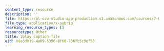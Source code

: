 ```yaml
---
content_type: resource
description: ''
file: https://ol-ocw-studio-app-production.s3.amazonaws.com/courses/7-01sc-fundamentals-of-biology-fall-2011/00a3d0194a6953568f60736fb5c9ef53_SxaoWJ2gkzc.vtt
file_type: application/x-subrip
learning_resource_types: []
resourcetype: Other
title: 3play caption file
uid: 00a3d019-4a69-5356-8f60-736fb5c9ef53
---
```

